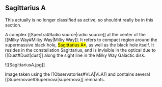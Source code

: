 ## Sagittarius A
This actually is no longer classified as active, so shouldnt really be in this section. 

A complex [[Spectra#Radio source|radio source]] at the center of the [[Milky Way#Milky Way|Milky Way]]. It refers to compact region around the supermassive black hole, <mark class="hltr-pink">Sagittarius A*</mark>, as well as the black hole itself. It resides in the constellation Sagittarius, and is invisible in the optical due to [[Dust#Dust|dust]] along the sight line in the Milky Way Galactic disk. 

![[SagittariusA.jpg]]

Image taken using the [[Observatories#VLA|VLA]] and contains several [[Supernovae#Supernova|supernova]] remnants.